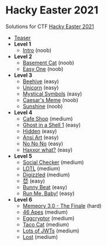 # Hacky Easter 2021

Solutions for CTF [Hacky Easter 2021](https://www.hackyeaster.com/)

- [Teaser](teaser/README.md)
- **Level 1**
  - [Intro](level1/intro/README.md) (noob)
- **Level 2**
  - [Basement Cat](level2/basement-cat/README.md) (noob)
  - [Easy One](level2/easy-one/README.md) (noob)
- **Level 3**
  - [Beehive](level3/beehive/README.md) (easy)
  - [Unicorn](level3/unicorn/README.md) (easy)
  - [Mystical Symbols](level3/mystical-symbols/README.md) (easy)
  - [Caesar's Meme](level3/caesars-meme/README.md) (noob)
  - [Sunshine](level3/sunshine/README.md) (noob)
- **Level 4**
  - [Cafe Shop](level4/cafe-shop/README.md) (medium)
  - [Ghost in a Shell 1](level4/ghost-shell/README.md) (easy)
  - [Hidden](level4/hidden/README.md) (easy)
  - [Ansi Art](level4/ansi-art/README.md) (easy)
  - [No No No](level4/no-no-no/README.md) (easy)
  - [Haxxor what?](level4/haxxor-what/README.md) (easy)
- **Level 5**
  - [Social Checker](level5/social-checker/README.md) (medium)
  - [LOTL](level5/lotl/README.md) (medium)
  - [Digizzled](level5/digizzled/README.md) (medium)
  - [😈](level5/smiling-face-horns) (easy)
  - [Bunny Beat](level5/bunny-beat/README.md) (easy)
  - [Run Me, Baby!](level5/run-me-baby/README.md) (easy)
- **Level 6**
  - [Memeory 3.0 - The Finale](level6/memoary3/README.md) (hard)
  - [46 Apes](level6/46-apes/README.md) (medium)
  - [Eggcryptor](level6/eggcryptor/README.md) (medium)
  - [Taco Cat](level6/taco-cat/README.md) (medium)
  - [Lots of JWTs](level6/lots-of-jwts/README.md) (medium)
  - [Lost](level6/lost/README.md) (medium)
